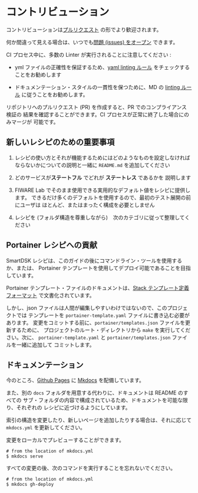 # コントリビューション

コントリビューションは[プルリクエスト](https://help.github.com/articles/about-pull-requests/)
の形でより歓迎されます。

何か間違って見える場合は、いつでも[問題 (issues) をオープン](https://github.com/smartsdk/smartsdk-recipes/issues)
できます。

CI プロセス中に、多数の Linter が実行されることに注意してください :

* yml ファイルの正確性を保証するため、[yaml linting ルール](https://yamllint.readthedocs.io/en/latest/rules.html)
  をチェックすることをお勧めします

* ドキュメンテーション・スタイルの一貫性を保つために、MD の [linting ルール](https://github.com/markdownlint/markdownlint/blob/master/docs/RULES.md)
  に従うことをお勧めします。

リポジトリへのプルリクエスト (PR) を作成すると、PR でのコンプライアンス検証の
結果を確認することができます。CI プロセスが正常に終了した場合にのみマージが
可能です。

## 新しいレシピのための重要事項

1. レシピの使い方とそれが機能するためにはどのようなものを設定しなければ
    ならないかについての説明と一緒に `README.md` を追加してください

1. どのサービスが**ステートフル** でどれが **ステートレス** であるかを
    説明します

1. FIWARE Lab でそのまま使用できる実用的なデフォルト値をレシピに提供します。
    できるだけ多くのデフォルトを使用するので、最初のテスト展開の前にユーザは
    ほとんど、またはまったく構成を必要としません

1. レシピを (フォルダ構造を尊重しながら)　次のカテゴリに従って整理してください

## Portainer レシピへの貢献

SmartDSK レシピは、このガイドの後にコマンドライン・ツールを使用するか、または、
Portainer テンプレートを使用してデプロイ可能であることを目指しています。

Portainer テンプレート・ファイルのドキュメントは、[Stack テンプレート定義フォーマット](https://portainer.readthedocs.io/en/stable/templates.html#stack-template-definition-format)
で文書化されています。

しかし、json ファイルは人間が編集しやすいわけではないので、このプロジェクトでは
テンプレートを `portainer-template.yaml` ファイルに書き込む必要があります。
変更をコミットする前に、`portainer/templates.json` ファイルを更新するために、
プロジェクトのルート・ディレクトリから `make` を実行してください。次に、
`portainer-template.yaml` と `portainer/templates.json` ファイルを一緒に追加して
コミットします。

## ドキュメンテーション

今のところ、[Github Pages](https://pages.github.com) に [Mkdocs](http://www.mkdocs.org)
 を配備しています。

また、別の `docs` フォルダを用意する代わりに、ドキュメントは README のすべての
サブ・フォルダの内容で構成されているため、ドキュメントを可能な限り、それぞれの
レシピに近づけるようにしています。

索引の構造を変更したり、新しいページを追加したりする場合は、それに応じて
 `mkdocs.yml` を更新してください。

変更をローカルでプレビューすることができます。

```
# from the location of mkdocs.yml
$ mkdocs serve
```

すべての変更の後、次のコマンドを実行することを忘れないでください。

```
# from the location of mkdocs.yml
$ mkdocs gh-deploy
```
